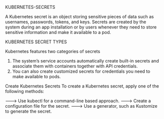 KUBERNETES-SECRETS

A Kubernetes secret is an object storing sensitive pieces of data such as usernames, passwords, tokens, and keys. Secrets are created by the system during an app installation or by users whenever they need to store sensitive information and make it available to a pod.

KUBERNETES SECRET TYPES

Kubernetes features two categories of secrets

1. The system’s service accounts automatically create built-in secrets and associate them with containers together with API credentials.
2. You can also create customized secrets for credentials you need to make available to pods.


Create Kubernetes Secrets
To create a Kubernetes secret, apply one of the following methods:

---> Use kubectl for a command-line based approach.
---> Create a configuration file for the secret.
---> Use a generator, such as Kustomize to generate the secret.
